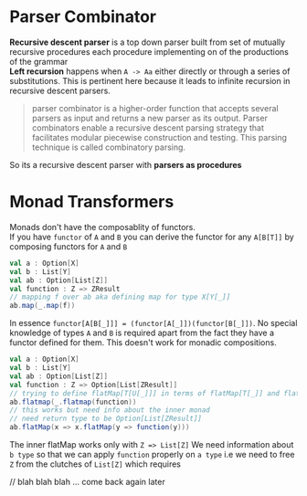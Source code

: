 # Parser Combinator

__Recursive descent parser__ is a top down parser built from set of mutually recursive procedures each procedure implementing on of the productions of the grammar  
__Left recursion__ happens when `A -> Aa` either directly or through a series of substitutions. This is pertinent here because it leads to infinite recursion in recursive descent parsers.

> parser combinator is a higher-order function that accepts several parsers as input and returns a new parser as its output. Parser combinators enable a recursive descent parsing strategy that facilitates modular piecewise construction and testing. This parsing technique is called combinatory parsing.

So its a recursive descent parser with __parsers as procedures__

# Monad Transformers
Monads don't have the composablity of functors.  
If you have `functor` of `A` and `B` you can derive the functor for any `A[B[T]]` by composing functors for `A` and `B`
```scala
val a : Option[X]
val b : List[Y]
val ab : Option[List[Z]]
val function : Z => ZResult
// mapping f over ab aka defining map for type X[Y[_]]
ab.map(_.map(f))
```
In essence `functor[A[B[_]]] = (functor[A[_]])(functor[B[_]])`. No special knowledge of types `A` and `B` is required apart from the fact they have a functor defined for them.
This doesn't work for monadic compositions. 
```scala
val a : Option[X]
val b : List[Y]
val ab : Option[List[Z]] 
val function : Z => Option[List[ZResult]]
// trying to define flatMap[T[U[_]]] in terms of flatMap[T[_]] and flatMap[U[_]]
ab.flatmap(_.flatmap(function))
// this works but need info about the inner monad 
// need return type to be Option[List[ZResult]]
ab.flatMap(x => x.flatMap(y => function(y)))
```
The inner flatMap works only with `Z => List[Z]` We need information about `b type` so that we can apply `function` properly on `a type` i.e we need to free `Z` from the clutches of `List[Z]` which requires 

// blah blah blah ... come back again later 
